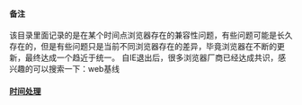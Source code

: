 #### 备注
该目录里面记录的是在某个时间点浏览器存在的兼容性问题，有些问题可能是长久存在的，但是有些问题只是当前不同浏览器存在的差异，毕竟浏览器在不断的更新，最终达成一个趋近于统一。
自IE退出后，很多浏览器厂商已经达成共识，感兴趣的可以搜索一下：web基线

#### [时间处理](./时间处理.md)